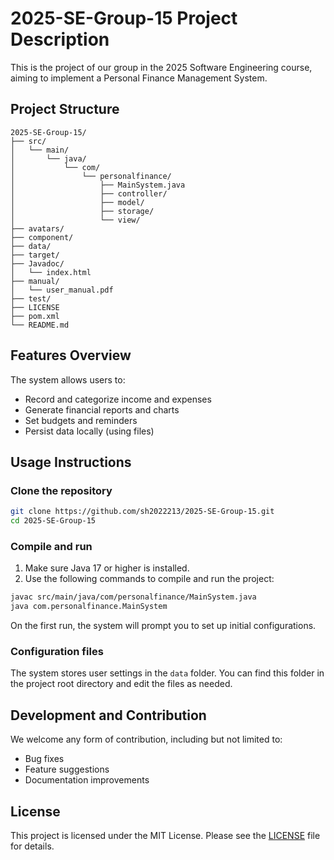 # 2025-SE-Group-15 Project Description

This is the project of our group in the 2025 Software Engineering course, aiming to implement a Personal Finance Management System. 

## Project Structure

```
2025-SE-Group-15/
├── src/
│   └── main/
│       └── java/
│           └── com/
│               └── personalfinance/
│                   ├── MainSystem.java
│                   ├── controller/
│                   ├── model/
│                   ├── storage/
│                   └── view/
├── avatars/
├── component/
├── data/
├── target/            
├── Javadoc/                        
│   └── index.html      
├── manual/                     
│   └── user_manual.pdf    
├── test/       
├── LICENSE
├── pom.xml   
└── README.md
```

## Features Overview

The system allows users to:

* Record and categorize income and expenses
* Generate financial reports and charts
* Set budgets and reminders
* Persist data locally (using files)

## Usage Instructions

### Clone the repository

```bash
git clone https://github.com/sh2022213/2025-SE-Group-15.git
cd 2025-SE-Group-15
```

### Compile and run

1. Make sure Java 17 or higher is installed.
2. Use the following commands to compile and run the project:

```bash
javac src/main/java/com/personalfinance/MainSystem.java
java com.personalfinance.MainSystem
```

On the first run, the system will prompt you to set up initial configurations.

### Configuration files

The system stores user settings in the `data` folder. You can find this folder in the project root directory and edit the files as needed.

## Development and Contribution

We welcome any form of contribution, including but not limited to:

* Bug fixes
* Feature suggestions
* Documentation improvements

## License

This project is licensed under the MIT License. Please see the [LICENSE](LICENSE) file for details.
